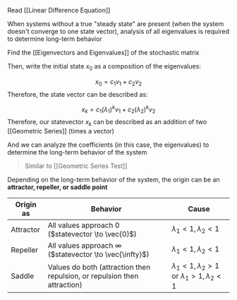 Read [[Linear Difference Equation]]

When systems without a true "steady state" are present (when the system doesn't converge to one state vector), analysis of all eigenvalues is required to determine long-term behavior

Find the [[Eigenvectors and Eigenvalues]] of the stochastic matrix

Then, write the initial state $x_0$ as a composition of the eigenvalues:

$$x_0 = c_1v_1 + c_2v_2$$
Therefore, the state vector can be described as:

$$x_k = c_1(\lambda_1)^kv_1 + c_2(\lambda_2)^kv_2$$
Therefore, our statevector $x_k$ can be described as an addition of two [[Geometric Series]] (times a vector)

And we can analyze the coefficients (in this case, the eigenvalues) to determine the long-term behavior of the system

> Similar to [[Geometric Series Test]]

Depending on the long-term behavior of the system, the origin can be an **attractor, repeller, or saddle point**

| Origin as | Behavior                                                                 | Cause                                                            |
| --------- | ------------------------------------------------------------------------ | ---------------------------------------------------------------- |
| Attractor | All values approach $0$ ($statevector \to \vec{0}$)                      | $\lambda_1 < 1, \lambda_2 < 1$                                   |
| Repeller  | All values approach $\infty$ ($statevector \to \vec{\infty}$)            | $\lambda_1 < 1, \lambda_2 < 1$                                   |
| Saddle    | Values do both (attraction then repulsion, or repulsion then attraction) | $\lambda_1 < 1, \lambda_2 > 1$ or $\lambda_1 > 1, \lambda_2 < 1$ |





